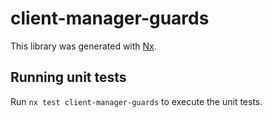 # client-manager-guards

This library was generated with [Nx](https://nx.dev).

## Running unit tests

Run `nx test client-manager-guards` to execute the unit tests.
